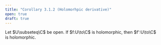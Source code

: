 ```yaml
---
title: "Corollary 3.1.2 (Holomorhpic derivative)"
open: true
draft: true
---
```


Let $U\subseteq\C$ be open. If $f:U\to\C$ is holomorphic, then
$f':U\to\C$ is holomorphic.

